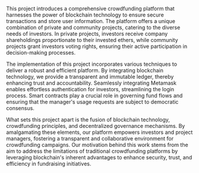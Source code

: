 This project introduces a comprehensive crowdfunding platform that harnesses the power of blockchain technology to ensure secure transactions and store user information. The platform offers a unique combination of private and community projects, catering to the diverse needs of investors. In private projects, investors receive company shareholdings proportionate to their invested ethers, while community projects grant investors voting rights, ensuring their active participation in decision-making processes. 

The implementation of this project incorporates various techniques to deliver a robust and efficient platform. By integrating blockchain technology, we provide a transparent and immutable ledger, thereby enhancing trust and accountability. Seamlessly integrating Metamask enables effortless authentication for investors, streamlining the login process. Smart contracts play a crucial role in governing fund flows and ensuring that the manager's usage requests are subject to democratic consensus.

What sets this project apart is the fusion of blockchain technology, crowdfunding principles, and decentralized governance mechanisms. By amalgamating these elements, our platform empowers investors and project managers, fostering a transparent and collaborative environment for crowdfunding campaigns. Our motivation behind this work stems from the aim to address the limitations of traditional crowdfunding platforms by leveraging blockchain's inherent advantages to enhance security, trust, and efficiency in fundraising initiatives.
